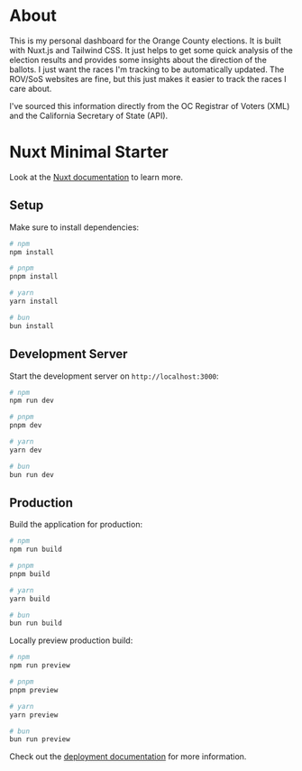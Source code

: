 # About

This is my personal dashboard for the Orange County elections. It is built with Nuxt.js and Tailwind CSS. It just helps to get some quick analysis of the election results and provides some insights about the direction of the ballots. I just want the races I'm tracking to be automatically updated. The ROV/SoS websites are fine, but this just makes it easier to track the races I care about.

I've sourced this information directly from the OC Registrar of Voters (XML) and the California Secretary of State (API). 

# Nuxt Minimal Starter

Look at the [Nuxt documentation](https://nuxt.com/docs/getting-started/introduction) to learn more.

## Setup

Make sure to install dependencies:

```bash
# npm
npm install

# pnpm
pnpm install

# yarn
yarn install

# bun
bun install
```

## Development Server

Start the development server on `http://localhost:3000`:

```bash
# npm
npm run dev

# pnpm
pnpm dev

# yarn
yarn dev

# bun
bun run dev
```

## Production

Build the application for production:

```bash
# npm
npm run build

# pnpm
pnpm build

# yarn
yarn build

# bun
bun run build
```

Locally preview production build:

```bash
# npm
npm run preview

# pnpm
pnpm preview

# yarn
yarn preview

# bun
bun run preview
```

Check out the [deployment documentation](https://nuxt.com/docs/getting-started/deployment) for more information.
